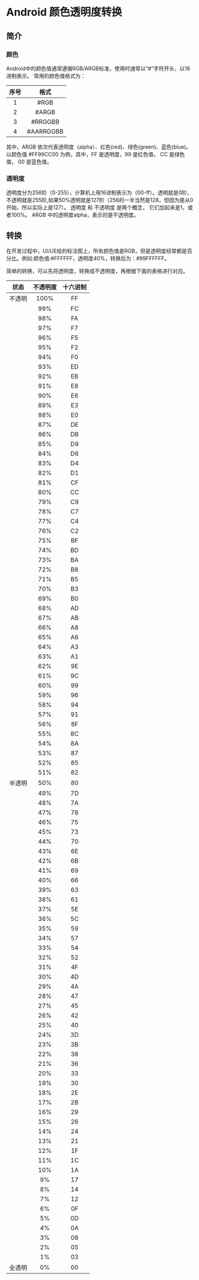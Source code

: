 # Android 颜色透明度转换
## 简介
### 颜色
Android中的颜色值通常遵循RGB/ARGB标准，使用时通常以“#”字符开头，以16进制表示。
常用的颜色值格式为：

| 序号  | 格式        |
|:---:|:---------:|
| 1   | #RGB      |
| 2   | #ARGB     |
| 3   | #RRGGBB   |
| 4   | #AARRGGBB |

其中，ARGB 依次代表透明度（alpha）、红色(red)、绿色(green)、蓝色(blue)。
以颜色值 #FF99CC00 为例，其中，FF 是透明度，99 是红色值， CC 是绿色值， 00 是蓝色值。

### 透明度
透明度分为256阶（0-255），计算机上用16进制表示为（00-ff）。透明就是0阶，不透明就是255阶,如果50%透明就是127阶（256的一半当然是128，但因为是从0开始，所以实际上是127）。
透明度 和 不透明度 是两个概念， 它们加起来是1，或者100%。
ARGB 中的透明度alpha，表示的是不透明度。

## 转换
在开发过程中，UI/UE给的标注图上，所有颜色值是RGB，但是透明度经常都是百分比。例如:颜色值:#FFFFFF，透明度40%，转换后为：#99FFFFFF。

简单的转换，可以先将透明度，转换成不透明度，再根据下面的表格进行对应。

| 状态  | 不透明度 | 十六进制 |
|:---:|:----:|:----:|
| 不透明 | 100% | FF   |
|     | 99%  | FC   |
|     | 98%  | FA   |
|     | 97%  | F7   |
|     | 96%  | F5   |
|     | 95%  | F2   |
|     | 94%  | F0   |
|     | 93%  | ED   |
|     | 92%  | EB   |
|     | 91%  | E8   |
|     | 90%  | E6   |
|     | 89%  | E3   |
|     | 88%  | E0   |
|     | 87%  | DE   |
|     | 86%  | DB   |
|     | 85%  | D9   |
|     | 84%  | D6   |
|     | 83%  | D4   |
|     | 82%  | D1   |
|     | 81%  | CF   |
|     | 80%  | CC   |
|     | 79%  | C9   |
|     | 78%  | C7   |
|     | 77%  | C4   |
|     | 76%  | C2   |
|     | 75%  | BF   |
|     | 74%  | BD   |
|     | 73%  | BA   |
|     | 72%  | B8   |
|     | 71%  | B5   |
|     | 70%  | B3   |
|     | 69%  | B0   |
|     | 68%  | AD   |
|     | 67%  | AB   |
|     | 66%  | A8   |
|     | 65%  | A6   |
|     | 64%  | A3   |
|     | 63%  | A1   |
|     | 62%  | 9E   |
|     | 61%  | 9C   |
|     | 60%  | 99   |
|     | 59%  | 96   |
|     | 58%  | 94   |
|     | 57%  | 91   |
|     | 56%  | 8F   |
|     | 55%  | 8C   |
|     | 54%  | 8A   |
|     | 53%  | 87   |
|     | 52%  | 85   |
|     | 51%  | 82   |
| 半透明 | 50%  | 80   |
|     | 49%  | 7D   |
|     | 48%  | 7A   |
|     | 47%  | 78   |
|     | 46%  | 75   |
|     | 45%  | 73   |
|     | 44%  | 70   |
|     | 43%  | 6E   |
|     | 42%  | 6B   |
|     | 41%  | 69   |
|     | 40%  | 66   |
|     | 39%  | 63   |
|     | 38%  | 61   |
|     | 37%  | 5E   |
|     | 36%  | 5C   |
|     | 35%  | 59   |
|     | 34%  | 57   |
|     | 33%  | 54   |
|     | 32%  | 52   |
|     | 31%  | 4F   |
|     | 30%  | 4D   |
|     | 29%  | 4A   |
|     | 28%  | 47   |
|     | 27%  | 45   |
|     | 26%  | 42   |
|     | 25%  | 40   |
|     | 24%  | 3D   |
|     | 23%  | 3B   |
|     | 22%  | 38   |
|     | 21%  | 36   |
|     | 20%  | 33   |
|     | 19%  | 30   |
|     | 18%  | 2E   |
|     | 17%  | 2B   |
|     | 16%  | 29   |
|     | 15%  | 26   |
|     | 14%  | 24   |
|     | 13%  | 21   |
|     | 12%  | 1F   |
|     | 11%  | 1C   |
|     | 10%  | 1A   |
|     | 9%   | 17   |
|     | 8%   | 14   |
|     | 7%   | 12   |
|     | 6%   | 0F   |
|     | 5%   | 0D   |
|     | 4%   | 0A   |
|     | 3%   | 08   |
|     | 2%   | 05   |
|     | 1%   | 03   |
| 全透明 | 0%   | 00   |



